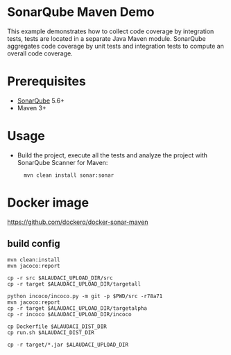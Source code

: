 # SonarQube Maven Demo
This example demonstrates how to collect code coverage by integration tests, tests are located in a separate Java Maven module.
SonarQube aggregates code coverage by unit tests and integration tests to compute an overall code coverage.

Prerequisites
=============
* [SonarQube](http://www.sonarqube.org/downloads/) 5.6+
* Maven 3+

Usage
=====
* Build the project, execute all the tests and analyze the project with SonarQube Scanner for Maven:

        mvn clean install sonar:sonar

Docker image
=====
https://github.com/dockerq/docker-sonar-maven

## build config
```shell
mvn clean:install
mvn jacoco:report

cp -r src $ALAUDACI_UPLOAD_DIR/src
cp -r target $ALAUDACI_UPLOAD_DIR/targetall

python incoco/incoco.py -m git -p $PWD/src -r78a71
mvn jacoco:report
cp -r target $ALAUDACI_UPLOAD_DIR/targetalpha
cp -r incoco $ALAUDACI_UPLOAD_DIR/incoco

cp Dockerfile $ALAUDACI_DIST_DIR
cp run.sh $ALAUDACI_DIST_DIR

cp -r target/*.jar $ALAUDACI_UPLOAD_DIR
```